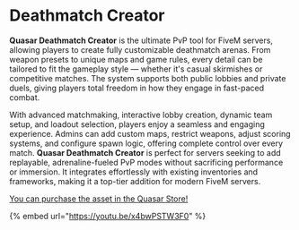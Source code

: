 # Deathmatch Creator

**Quasar Deathmatch Creator** is the ultimate PvP tool for FiveM servers, allowing players to create fully customizable deathmatch arenas. From weapon presets to unique maps and game rules, every detail can be tailored to fit the gameplay style — whether it's casual skirmishes or competitive matches. The system supports both public lobbies and private duels, giving players total freedom in how they engage in fast-paced combat.

With advanced matchmaking, interactive lobby creation, dynamic team setup, and loadout selection, players enjoy a seamless and engaging experience. Admins can add custom maps, restrict weapons, adjust scoring systems, and configure spawn logic, offering complete control over every match. **Quasar Deathmatch Creator** is perfect for servers seeking to add replayable, adrenaline-fueled PvP modes without sacrificing performance or immersion. It integrates effortlessly with existing inventories and frameworks, making it a top-tier addition for modern FiveM servers.

[You can purchase the asset in the Quasar Store!](https://www.quasar-store.com/scripts/deathmatch)

{% embed url="https://youtu.be/x4bwPSTW3F0" %}
